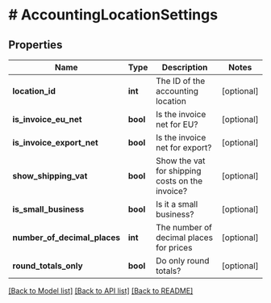# # AccountingLocationSettings

## Properties

Name | Type | Description | Notes
------------ | ------------- | ------------- | -------------
**location_id** | **int** | The ID of the accounting location | [optional] 
**is_invoice_eu_net** | **bool** | Is the invoice net for EU? | [optional] 
**is_invoice_export_net** | **bool** | Is the invoice net for export? | [optional] 
**show_shipping_vat** | **bool** | Show the vat for shipping costs on the invoice? | [optional] 
**is_small_business** | **bool** | Is it a small business? | [optional] 
**number_of_decimal_places** | **int** | The number of decimal places for prices | [optional] 
**round_totals_only** | **bool** | Do only round totals? | [optional] 

[[Back to Model list]](../../README.md#documentation-for-models) [[Back to API list]](../../README.md#documentation-for-api-endpoints) [[Back to README]](../../README.md)


